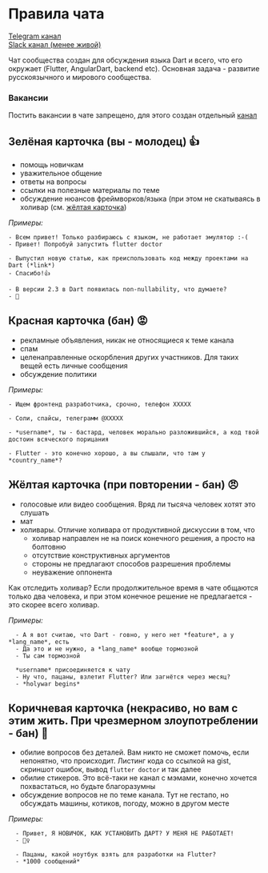 # Правила чата
[Telegram канал](https://t.me/rudart)  
[Slack канал (менее живой)](http://dart-ru.herokuapp.com/)

Чат сообщества создан для обсуждения языка Dart и всего, что его окружает (Flutter, AngularDart, backend etc). Основная задача - развитие русскоязычного и мирового сообщества.

### Вакансии
Постить вакансии в чате запрещено, для этого создан отдельный [канал](jobs.md)

## Зелёная карточка (вы - молодец) 👍
- помощь новичкам
- уважительное общение
- ответы на вопросы
- ссылки на полезные материалы по теме
- обсуждение нюансов фреймворков/языка (при этом не скатываясь в холивар (см. [жёлтая карточка](https://github.com/rudart/community/new/master#%D0%B6%D1%91%D0%BB%D1%82%D0%B0%D1%8F-%D0%BA%D0%B0%D1%80%D1%82%D0%BE%D1%87%D0%BA%D0%B0-%D0%BF%D1%80%D0%B8-%D0%BF%D0%BE%D0%B2%D1%82%D0%BE%D1%80%D0%B5%D0%BD%D0%B8%D0%B8---%D0%B1%D0%B0%D0%BD-))

_Примеры:_  
  ```
  - Всем привет! Только разбираюсь с языком, не работает эмулятор :-(
  - Привет! Попробуй запустить flutter doctor
  
  - Выпустил новую статью, как преиспользовать код между проектами на Dart (*link*)
  - Спасибо!👍
  
  - В версии 2.3 в Dart появилась non-nullability, что думаете?
  - 🤯
  ```

## Красная карточка (бан) 😡
- рекламные объявления, никак не относящиеся к теме канала
- спам
- целенаправленные оскорбления других участников. Для таких вещей есть личные сообщения
- обсуждение политики

_Примеры:_   
  ```
  - Ищем фронтенд разработчика, срочно, телефон XXXXX
  
  - Соли, спайсы, телеграмм @XXXXX
  
  - *username*, ты - бастард, человек морально разложившийся, а код твой достоин всяческого порицания
  
  - Flutter - это конечно хорошо, а вы слышали, что там у *country_name*?
  ```

## Жёлтая карточка (при повторении - бан) 😠
- голосовые или видео сообщения. Вряд ли тысяча человек хотят это слушать
- мат
- холивары. Отличие холивара от продуктивной дискуссии в том, что 
  - холивар направлен не на поиск конечного решения, а просто на болтовню
  - отсутствие конструктивных аргументов
  - стороны не предлагают способов разрешения проблемы
  - неуважение оппонента  
  
Как отследить холивар? Если продолжительное время в чате общаются только два человека, и при этом конечное решение не предлагается - это скорее всего холивар.  

_Примеры:_   
  ```
    - А я вот считаю, что Dart - говно, у него нет *feature*, а у *lang_name*, есть
    - Да это и не нужно, а *lang_name* вообще тормозной
    - Ты сам тормозной
    
    *username* присоединяется к чату
    - Ну что, пацаны, взлетит Flutter? Или загнётся через месяц?
    - *holywar begins*
  ```

## Коричневая карточка (некрасиво, но вам с этим жить. При чрезмерном злоупотреблении - бан) 💩
- обилие вопросов без деталей. Вам никто не сможет помочь, если непонятно, что происходит. Листинг кода со ссылкой на gist, скриншот ошибок, вывод `flutter doctor` и так далее
- обилие стикеров. Это всё-таки не канал с мэмами, конечно хочется похвастаться, но будьте благоразумны
- обсуждение вопросов не по теме канала. Тут не гестапо, но обсуждать машины, котиков, погоду, можно в другом месте

_Примеры:_   
  ```
    - Привет, Я НОВИЧОК, КАК УСТАНОВИТЬ ДАРТ? У МЕНЯ НЕ РАБОТАЕТ!
    - 🤦‍♀️
    
    - Пацаны, какой ноутбук взять для разработки на Flutter?
    - *1000 сообщений*
  ```
